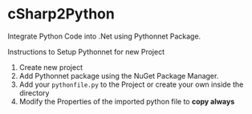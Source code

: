 # cSharp2Python

Integrate Python Code into .Net using Pythonnet Package.

Instructions to Setup Pythonnet for new Project
1. Create new project
2. Add Pythonnet package using the NuGet Package Manager.
3. Add your `pythonfile.py` to the Project or create your own inside the directory
4. Modify the Properties of the imported python file to **copy always**
